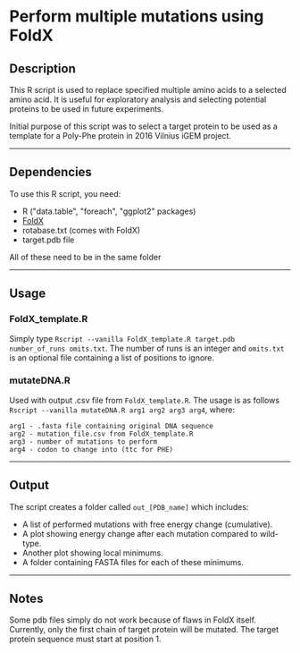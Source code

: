 # Perform multiple mutations using FoldX

## Description
This R script is used to replace specified multiple amino acids to 
a selected amino acid. It is useful for exploratory analysis and 
selecting potential proteins to be used in future experiments.

Initial purpose of this script was to select a target protein to be used
as a template for a Poly-Phe protein in 2016 Vilnius iGEM project.

---

## Dependencies
To use this R script, you need:
+ R ("data.table", "foreach", "ggplot2" packages)
+ [FoldX](http://foldxsuite.crg.eu/)
+ rotabase.txt (comes with FoldX)
+ target.pdb file

All of these need to be in the same folder

---

## Usage

### FoldX_template.R
Simply type `Rscript --vanilla FoldX_template.R target.pdb number_of_runs omits.txt`. The number of runs is an integer and `omits.txt` is an optional
file containing a list of positions to ignore.

### mutateDNA.R
Used with output .csv file from `FoldX_template.R`. The usage is as follows
`Rscript --vanilla mutateDNA.R arg1 arg2 arg3 arg4`, where:
```
arg1 - .fasta file containing original DNA sequence
arg2 - mutation_file.csv from FoldX_template.R
arg3 - number of mutations to perform
arg4 - codon to change into (ttc for PHE)
```

---

## Output
The script creates a folder called `out_[PDB_name]` which includes:
+ A list of performed mutations with free energy change (cumulative).
+ A plot showing energy change after each mutation compared to wild-type.
+ Another plot showing local minimums.
+ A folder containing FASTA files for each of these minimums.

---

## Notes
Some pdb files simply do not work because of flaws in FoldX itself.
Currently, only the first chain of target protein will be mutated.
The target protein sequence must start at position 1.